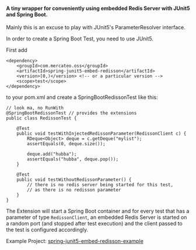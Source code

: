 #### A tiny wrapper for conveniently using embedded Redis Server with JUnit5 and Spring Boot.

Mainly this is an excuse to play with JUnit5's ParameterResolver interface. 

In order to create a Spring Boot Test, you need to use JUnit5.


First add 
```
<dependency>
	<groupId>com.mercateo.oss</groupId>
	<artifactId>spring-junit5-embed-redisson</artifactId>
	<version>[0,)</version> <!-- or a particular version -->
	<scope>test</scope>
</dependency>
``` 
		
to your pom.xml and create a SpringBootRedissonTest like this:

```
// look ma, no RunWith
@SpringBootRedissonTest // provides the extensions
public class RedissonTest {

	@Test
	public void testWithInjectedRedissonParameter(RedissonClient c) {
		RDeque<Object> deque = c.getDeque("mylist");
		assertEquals(0, deque.size());
	
		deque.add("hubba");
		assertEquals("hubba", deque.pop());
	}
	
	@Test
	public void testWithoutRedissonParameter() {
		// there is no redis server being started for this test, 
		// as there is no redisson parameter
	}
}

``` 


The Extension will start a Spring Boot container and for every test that
has a parameter of type ```RedissonClient```, an embedded Redis Server is
started on a random port (and stopped after test execution) and the client passed to the test is
configured accordingly.

Example Project: [spring-junit5-embed-redisson-example](https://github.com/uweschaefer/spring-junit5-embed-redisson-example)

